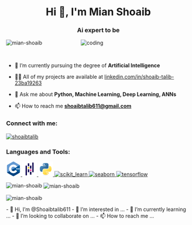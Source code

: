 <h1 align="center">Hi 👋, I'm Mian Shoaib</h1>
<h3 align="center">Ai expert to be</h3>

<img align="right" alt="coding" width="300" src="https://camo.githubusercontent.com/cae12fddd9d6982901d82580bdf321d81fb299141098ca1c2d4891870827bf17/68747470733a2f2f6d69726f2e6d656469756d2e636f6d2f6d61782f313336302f302a37513379765349765f7430696f4a2d5a2e676966">

<p align="left"> <img src="https://komarev.com/ghpvc/?username=mian-shoaib&label=Profile%20views&color=0e75b6&style=flat" alt="mian-shoaib" /> </p>

<p align="left"> <a href="https://twitter.com/" target="blank"><img src="https://img.shields.io/twitter/follow/?logo=twitter&style=for-the-badge" alt="" /></a> </p>

- 🌱 I’m currently pursuing the degree of **Artificial Intelligence**

- 👨‍💻 All of my projects are available at [linkedin.com/in/shoaib-talib-23ba19263](linkedin.com/in/shoaib-talib-23ba19263)

- 💬 Ask me about **Python, Machine Learning, Deep Learning, ANNs**

- 📫 How to reach me **shoaibtalib611@gmail.com**

<h3 align="left">Connect with me:</h3>
<p align="left">
<a href="https://linkedin.com/in/shoaibtalib" target="blank"><img align="center" src="https://raw.githubusercontent.com/rahuldkjain/github-profile-readme-generator/master/src/images/icons/Social/linked-in-alt.svg" alt="shoaibtalib" height="30" width="40" /></a>
</p>

<h3 align="left">Languages and Tools:</h3>
<p align="left"> <a href="https://www.w3schools.com/cpp/" target="_blank" rel="noreferrer"> <img src="https://raw.githubusercontent.com/devicons/devicon/master/icons/cplusplus/cplusplus-original.svg" alt="cplusplus" width="40" height="40"/> </a> <a href="https://pandas.pydata.org/" target="_blank" rel="noreferrer"> <img src="https://raw.githubusercontent.com/devicons/devicon/2ae2a900d2f041da66e950e4d48052658d850630/icons/pandas/pandas-original.svg" alt="pandas" width="40" height="40"/> </a> <a href="https://www.python.org" target="_blank" rel="noreferrer"> <img src="https://raw.githubusercontent.com/devicons/devicon/master/icons/python/python-original.svg" alt="python" width="40" height="40"/> </a> <a href="https://scikit-learn.org/" target="_blank" rel="noreferrer"> <img src="https://upload.wikimedia.org/wikipedia/commons/0/05/Scikit_learn_logo_small.svg" alt="scikit_learn" width="40" height="40"/> </a> <a href="https://seaborn.pydata.org/" target="_blank" rel="noreferrer"> <img src="https://seaborn.pydata.org/_images/logo-mark-lightbg.svg" alt="seaborn" width="40" height="40"/> </a> <a href="https://www.tensorflow.org" target="_blank" rel="noreferrer"> <img src="https://www.vectorlogo.zone/logos/tensorflow/tensorflow-icon.svg" alt="tensorflow" width="40" height="40"/> </a> </p>

<p><img align="left" src="https://github-readme-stats.vercel.app/api/top-langs?username=mian-shoaib&show_icons=true&locale=en&layout=compact" alt="mian-shoaib" /></p>

<p>&nbsp;<img align="center" src="https://github-readme-stats.vercel.app/api?username=mian-shoaib&show_icons=true&locale=en" alt="mian-shoaib" /></p>

<p><img align="center" src="https://github-readme-streak-stats.herokuapp.com/?user=mian-shoaib&" alt="mian-shoaib" /></p>
- 👋 Hi, I’m @Shoaibtalib611
- 👀 I’m interested in ...
- 🌱 I’m currently learning ...
- 💞️ I’m looking to collaborate on ...
- 📫 How to reach me ...

<!---
Shoaibtalib611/Shoaibtalib611 is a ✨ special ✨ repository because its `README.md` (this file) appears on your GitHub profile.
You can click the Preview link to take a look at your changes.
--->
